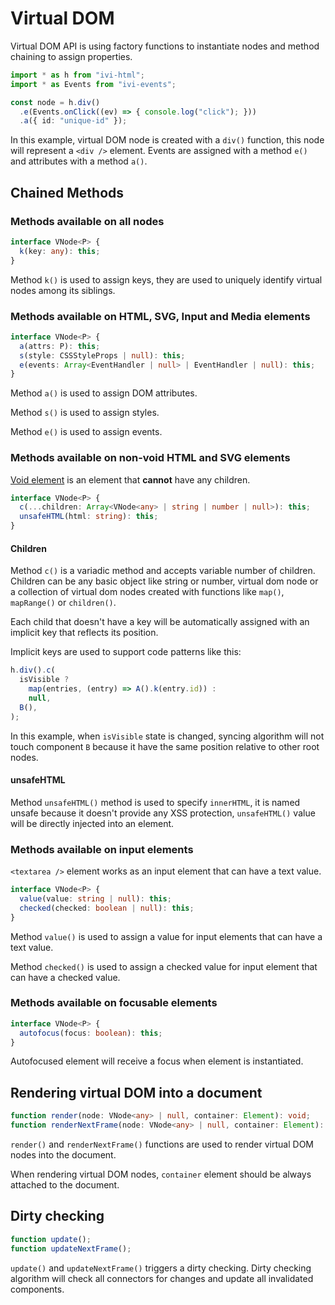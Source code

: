 # Virtual DOM

Virtual DOM API is using factory functions to instantiate nodes and method chaining to assign properties.

```ts
import * as h from "ivi-html";
import * as Events from "ivi-events";

const node = h.div()
  .e(Events.onClick((ev) => { console.log("click"); }))
  .a({ id: "unique-id" });
```

In this example, virtual DOM node is created with a `div()` function, this node will represent a `<div />` element.
Events are assigned with a method `e()` and attributes with a method `a()`.

## Chained Methods

### Methods available on all nodes

```ts
interface VNode<P> {
  k(key: any): this;
}
```

Method `k()` is used to assign keys, they are used to uniquely identify virtual nodes among its siblings.

### Methods available on HTML, SVG, Input and Media elements

```ts
interface VNode<P> {
  a(attrs: P): this;
  s(style: CSSStyleProps | null): this;
  e(events: Array<EventHandler | null> | EventHandler | null): this;
}
```

Method `a()` is used to assign DOM attributes.

Method `s()` is used to assign styles.

Method `e()` is used to assign events.

### Methods available on non-void HTML and SVG elements

[Void element](https://developer.mozilla.org/en-US/docs/Glossary/Empty_element) is an element that **cannot** have any
children.

```ts
interface VNode<P> {
  c(...children: Array<VNode<any> | string | number | null>): this;
  unsafeHTML(html: string): this;
}
```

#### Children

Method `c()` is a variadic method and accepts variable number of children. Children can be any basic object like string
or number, virtual dom node or a collection of virtual dom nodes created with functions like `map()`, `mapRange()` or
`children()`.

Each child that doesn't have a key will be automatically assigned with an implicit key that reflects its position.

Implicit keys are used to support code patterns like this:

```ts
h.div().c(
  isVisible ?
    map(entries, (entry) => A().k(entry.id)) :
    null,
  B(),
);
```

In this example, when `isVisible` state is changed, syncing algorithm will not touch component `B` because it have the
same position relative to other root nodes.

#### unsafeHTML

Method `unsafeHTML()` method is used to specify `innerHTML`, it is named unsafe because it doesn't provide any XSS protection,
`unsafeHTML()` value will be directly injected into an element.

### Methods available on input elements

`<textarea />` element works as an input element that can have a text value.

```ts
interface VNode<P> {
  value(value: string | null): this;
  checked(checked: boolean | null): this;
}
```

Method `value()` is used to assign a value for input elements that can have a text value.

Method `checked()` is used to assign a checked value for input element that can have a checked value.

### Methods available on focusable elements

```ts
interface VNode<P> {
  autofocus(focus: boolean): this;
}
```

Autofocused element will receive a focus when element is instantiated.

## Rendering virtual DOM into a document

```ts
function render(node: VNode<any> | null, container: Element): void;
function renderNextFrame(node: VNode<any> | null, container: Element): void;
```

`render()` and `renderNextFrame()` functions are used to render virtual DOM nodes into the document.

When rendering virtual DOM nodes, `container` element should be always attached to the document.

## Dirty checking

```ts
function update();
function updateNextFrame();
```

`update()` and `updateNextFrame()` triggers a dirty checking. Dirty checking algorithm will check all connectors for
changes and update all invalidated components.

